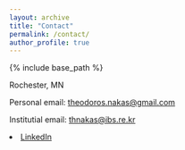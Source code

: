 ```yaml
---
layout: archive
title: "Contact"
permalink: /contact/
author_profile: true
---
```


{% include base_path %}

Rochester, MN<br>

Personal email: theodoros.nakas@gmail.com

Institutial email: thnakas@ibs.re.kr

<li><a href="https://www.linkedin.com/in/{{ author.linkedin }}"><i class="fa fa-fw fa-linkedin-square" aria-hidden="true"></i> LinkedIn</a></li>

<!-- <embed src="https://www.linkedin.com/in/mrsandeshbhat" width="650" height="1800" type='application/pdf'> -->